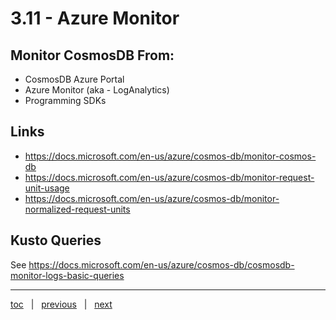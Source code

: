 # 3.11 - Azure Monitor


## Monitor CosmosDB From:

- CosmosDB Azure Portal
- Azure Monitor (aka - LogAnalytics)
- Programming SDKs

## Links

- https://docs.microsoft.com/en-us/azure/cosmos-db/monitor-cosmos-db
- https://docs.microsoft.com/en-us/azure/cosmos-db/monitor-request-unit-usage
- https://docs.microsoft.com/en-us/azure/cosmos-db/monitor-normalized-request-units

## Kusto Queries

See https://docs.microsoft.com/en-us/azure/cosmos-db/cosmosdb-monitor-logs-basic-queries


---

[toc](0_table_of_contents.md) &nbsp; |  &nbsp; [previous](3_10_spatial_support.md) &nbsp; | &nbsp; [next](0_table_of_contents.md) &nbsp;
